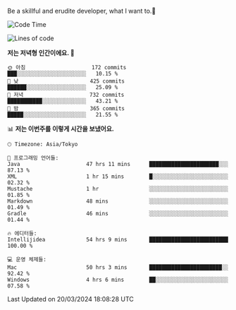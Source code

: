 Be a skillful and erudite developer, what I want to.👶

<!--START_SECTION:waka-->
![Code Time](http://img.shields.io/badge/Code%20Time-567%20hrs%207%20mins-blue)

![Lines of code](https://img.shields.io/badge/%EC%A0%80%EB%8A%94%20%EC%97%AC%ED%83%9C%EA%B9%8C%EC%A7%80%20-785.1%20thousand%20%EC%A4%84%EC%9D%98%20%EC%BD%94%EB%93%9C%EB%A5%BC%20%EC%9E%91%EC%84%B1%ED%96%88%EC%96%B4%EC%9A%94.-blue)

**저는 저녁형 인간이에요. 🦉** 

```text
🌞 아침                     172 commits         ███░░░░░░░░░░░░░░░░░░░░░░   10.15 % 
🌆 낮　                     425 commits         ██████░░░░░░░░░░░░░░░░░░░   25.09 % 
🌃 저녁                     732 commits         ███████████░░░░░░░░░░░░░░   43.21 % 
🌙 밤　                     365 commits         █████░░░░░░░░░░░░░░░░░░░░   21.55 % 
```


📊 **저는 이번주를 이렇게 시간을 보냈어요.** 

```text
🕑︎ Timezone: Asia/Tokyo

💬 프로그래밍 언어들: 
Java                     47 hrs 11 mins      ██████████████████████░░░   87.13 % 
XML                      1 hr 15 mins        █░░░░░░░░░░░░░░░░░░░░░░░░   02.32 % 
Mustache                 1 hr                ░░░░░░░░░░░░░░░░░░░░░░░░░   01.85 % 
Markdown                 48 mins             ░░░░░░░░░░░░░░░░░░░░░░░░░   01.49 % 
Gradle                   46 mins             ░░░░░░░░░░░░░░░░░░░░░░░░░   01.44 % 

🔥 에디터들: 
Intellijidea             54 hrs 9 mins       █████████████████████████   100.00 % 

💻 운영 체제들: 
Mac                      50 hrs 3 mins       ███████████████████████░░   92.42 % 
Windows                  4 hrs 6 mins        ██░░░░░░░░░░░░░░░░░░░░░░░   07.58 % 
```


 Last Updated on 20/03/2024 18:08:28 UTC
<!--END_SECTION:waka-->
